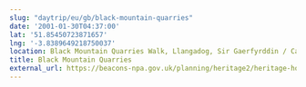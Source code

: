 ```yaml
---
slug: "daytrip/eu/gb/black-mountain-quarries"
date: '2001-01-30T04:37:00'
lat: '51.85450723871657'
lng: '-3.8389649218750037'
location: Black Mountain Quarries Walk, Llangadog, Sir Gaerfyrddin / Carmarthenshire, Cymru / Wales, SA19 9PA, United Kingdom
title: Black Mountain Quarries
external_url: https://beacons-npa.gov.uk/planning/heritage2/heritage-hotspots/black-mountain-quarries/
---
```



